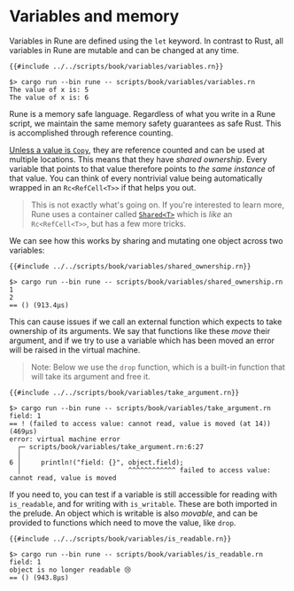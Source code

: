 # Variables and memory

Variables in Rune are defined using the `let` keyword. In contrast to Rust, all
variables in Rune are mutable and can be changed at any time.

```rune
{{#include ../../scripts/book/variables/variables.rn}}
```

```text
$> cargo run --bin rune -- scripts/book/variables/variables.rn
The value of x is: 5
The value of x is: 6
```

Rune is a memory safe language. Regardless of what you write in a Rune script,
we maintain the same memory safety guarantees as safe Rust. This is accomplished
through reference counting.

[Unless a value is `Copy`](5_1_primitives.md), they are reference counted and
can be used at multiple locations. This means that they have *shared ownership*.
Every variable that points to that value therefore points to *the same instance*
of that value. You can think of every nontrivial value being automatically
wrapped in an `Rc<RefCell<T>>` if that helps you out.

> This is not exactly what's going on. If you're interested to learn more, Rune
> uses a container called [`Shared<T>`] which is *like* an `Rc<RefCell<T>>`, but
> has a few more tricks.

We can see how this works by sharing and mutating one object across two
variables:

```rune
{{#include ../../scripts/book/variables/shared_ownership.rn}}
```

```text
$> cargo run --bin rune -- scripts/book/variables/shared_ownership.rn
1
2
== () (913.4µs)
```

This can cause issues if we call an external function which expects to take
ownership of its arguments. We say that functions like these *move* their
argument, and if we try to use a variable which has been moved an error will be
raised in the virtual machine.

> Note: Below we use the `drop` function, which is a built-in function that will
> take its argument and free it.

```rune
{{#include ../../scripts/book/variables/take_argument.rn}}
```

```text
$> cargo run --bin rune -- scripts/book/variables/take_argument.rn
field: 1
== ! (failed to access value: cannot read, value is moved (at 14)) (469µs)
error: virtual machine error
  ┌─ scripts/book/variables/take_argument.rn:6:27
  │
6 │     println!("field: {}", object.field);
  │                           ^^^^^^^^^^^^ failed to access value: cannot read, value is moved
```

If you need to, you can test if a variable is still accessible for reading with
`is_readable`, and for writing with `is_writable`. These are both imported in
the prelude. An object which is writable is also *movable*, and can be provided
to functions which need to move the value, like `drop`.

```rune
{{#include ../../scripts/book/variables/is_readable.rn}}
```

```text
$> cargo run --bin rune -- scripts/book/variables/is_readable.rn
field: 1
object is no longer readable 😢
== () (943.8µs)
```

[`Shared<T>`]: https://docs.rs/runestick/0/runestick/struct.Shared.html
